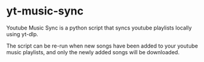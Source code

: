 # yt-music-sync

Youtube Music Sync is a python script that syncs youtube playlists locally using yt-dlp. 

The script can be re-run when new songs have been added to your youtube music playlists, and only the newly added songs will be downloaded.
